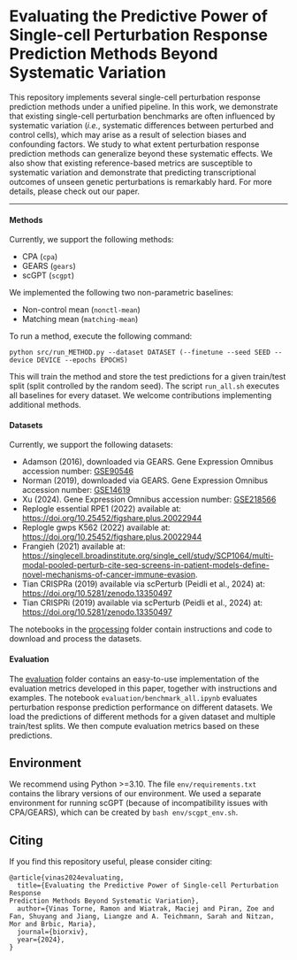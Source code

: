 # Evaluating the Predictive Power of Single-cell Perturbation Response Prediction Methods Beyond Systematic Variation

This repository implements several single-cell perturbation response prediction methods under a unified pipeline. In this work, we demonstrate that existing single-cell perturbation benchmarks are often influenced by systematic variation (_i.e._, systematic differences between perturbed and control cells), which may arise as a result of selection biases and confounding factors. We study to what extent perturbation response prediction methods can generalize beyond these systematic effects. We also show that existing reference-based metrics are susceptible to systematic variation and demonstrate that predicting transcriptional outcomes of unseen genetic perturbations is remarkably hard. For more details, please check out our paper.

---

#### Methods
Currently, we support the following methods:
* CPA (`cpa`)
* GEARS (`gears`)
* scGPT (`scgpt`)

We implemented the following two non-parametric baselines:
* Non-control mean (`nonctl-mean`)
* Matching mean (`matching-mean`)

To run a method, execute the following command:
```
python src/run_METHOD.py --dataset DATASET (--finetune --seed SEED --device DEVICE --epochs EPOCHS)
```
This will train the method and store the test predictions for a given train/test split (split controlled by the random seed). The script `run_all.sh` executes all baselines for every dataset. We welcome contributions implementing additional methods.

#### Datasets
Currently, we support the following datasets:
* Adamson (2016), downloaded via GEARS. Gene Expression Omnibus accession number: [GSE90546](https://www.ncbi.nlm.nih.gov/geo/query/acc.cgi?acc=GSE90546)
* Norman (2019), downloaded via GEARS. Gene Expression Omnibus accession number: [GSE14619](https://www.ncbi.nlm.nih.gov/geo/query/acc.cgi?acc=GSE14619)
* Xu (2024). Gene Expression Omnibus accession number: [GSE218566](https://www.ncbi.nlm.nih.gov/geo/query/acc.cgi?acc=GSE218566)
* Replogle essential RPE1 (2022) available at: https://doi.org/10.25452/figshare.plus.20022944
* Replogle gwps K562 (2022) available at: https://doi.org/10.25452/figshare.plus.20022944
* Frangieh (2021) available at: https://singlecell.broadinstitute.org/single_cell/study/SCP1064/multi-modal-pooled-perturb-cite-seq-screens-in-patient-models-define-novel-mechanisms-of-cancer-immune-evasion. 
* Tian CRISPRa (2019) available via scPerturb (Peidli et al., 2024) at: https://doi.org/10.5281/zenodo.13350497
* Tian CRISPRi (2019) available via scPerturb (Peidli et al., 2024) at: https://doi.org/10.5281/zenodo.13350497

The notebooks in the [processing](https://github.com/mlbio-epfl/perturb-bench/tree/main/processing) folder contain instructions and code to download and process the datasets.

#### Evaluation

The [evaluation](https://github.com/mlbio-epfl/perturb-bench/tree/main/evaluation) folder contains an easy-to-use implementation of the evaluation metrics developed in this paper, together with instructions and examples. The notebook `evaluation/benchmark_all.ipynb` evaluates perturbation response prediction performance on different datasets. We load the predictions of different methods for a given dataset and multiple train/test splits. We then compute evaluation metrics based on these predictions.

## Environment
We recommend using Python >=3.10. The file `env/requirements.txt` contains the library versions of our environment. We used a separate environment for running scGPT (because of incompatibility issues with CPA/GEARS), which can be created by `bash env/scgpt_env.sh`.

## Citing
If you find this repository useful, please consider citing:

```
@article{vinas2024evaluating,
  title={Evaluating the Predictive Power of Single-cell Perturbation Response
Prediction Methods Beyond Systematic Variation},
  author={Vinas Torne, Ramon and Wiatrak, Maciej and Piran, Zoe and Fan, Shuyang and Jiang, Liangze and A. Teichmann, Sarah and Nitzan, Mor and Brbic, Maria},
  journal={biorxiv},
  year={2024},
}
```
